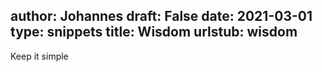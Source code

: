 author: Johannes
draft: False
date: 2021-03-01
type: snippets
title: Wisdom
urlstub: wisdom
---
Keep it simple